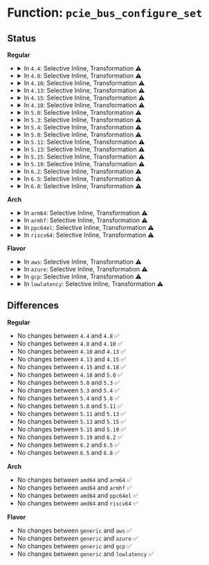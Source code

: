 # Function: <code>pcie_bus_configure_set</code>

## Status
<b>Regular</b>
<ul>
<li>
<details>
<summary>In <code>4.4</code>: Selective Inline, Transformation ⚠️</summary>

```c
int pcie_bus_configure_set(struct pci_dev *dev, void *data);
```

**Collision:** Unique Static

**Inline:** Selective

**Transformation:** True

**Instances:**

```
In drivers/pci/probe.c (ffffffff81430200)
Location: drivers/pci/probe.c:1972
Inline: True
Inline callers:
  - drivers/pci/probe.c:pcie_bus_configure_settings
Direct callers:
  - drivers/pci/probe.c:pcie_bus_configure_settings
```
**Symbols:**

```
ffffffff81430200-ffffffff81430360: pcie_bus_configure_set.part.35 (STB_LOCAL)
ffffffff81430360-ffffffff81430384: pcie_bus_configure_set (STB_LOCAL)
```
</details>
</li>
<li>
<details>
<summary>In <code>4.8</code>: Selective Inline, Transformation ⚠️</summary>

```c
int pcie_bus_configure_set(struct pci_dev *dev, void *data);
```

**Collision:** Unique Static

**Inline:** Selective

**Transformation:** True

**Instances:**

```
In drivers/pci/probe.c (ffffffff8147bb60)
Location: drivers/pci/probe.c:2001
Inline: True
Inline callers:
  - drivers/pci/probe.c:pcie_bus_configure_settings
Direct callers:
  - drivers/pci/probe.c:pcie_bus_configure_settings
```
**Symbols:**

```
ffffffff8147b960-ffffffff8147bac4: pcie_bus_configure_set.part.36 (STB_LOCAL)
ffffffff8147bad0-ffffffff8147baf4: pcie_bus_configure_set (STB_LOCAL)
```
</details>
</li>
<li>
<details>
<summary>In <code>4.10</code>: Selective Inline, Transformation ⚠️</summary>

```c
int pcie_bus_configure_set(struct pci_dev *dev, void *data);
```

**Collision:** Unique Static

**Inline:** Selective

**Transformation:** True

**Instances:**

```
In drivers/pci/probe.c (ffffffff8149d070)
Location: drivers/pci/probe.c:2151
Inline: True
Inline callers:
  - drivers/pci/probe.c:pcie_bus_configure_settings
Direct callers:
  - drivers/pci/probe.c:pcie_bus_configure_settings
```
**Symbols:**

```
ffffffff8149ce70-ffffffff8149cfd4: pcie_bus_configure_set.part.38 (STB_LOCAL)
ffffffff8149cfe0-ffffffff8149d004: pcie_bus_configure_set (STB_LOCAL)
```
</details>
</li>
<li>
<details>
<summary>In <code>4.13</code>: Selective Inline, Transformation ⚠️</summary>

```c
int pcie_bus_configure_set(struct pci_dev *dev, void *data);
```

**Collision:** Unique Static

**Inline:** Selective

**Transformation:** True

**Instances:**

```
In drivers/pci/probe.c (ffffffff814a6f70)
Location: drivers/pci/probe.c:2277
Inline: True
Inline callers:
  - drivers/pci/probe.c:pcie_bus_configure_settings
Direct callers:
  - drivers/pci/probe.c:pcie_bus_configure_settings
```
**Symbols:**

```
ffffffff814a6d70-ffffffff814a6ed4: pcie_bus_configure_set.part.32 (STB_LOCAL)
ffffffff814a6ee0-ffffffff814a6f04: pcie_bus_configure_set (STB_LOCAL)
```
</details>
</li>
<li>
<details>
<summary>In <code>4.15</code>: Selective Inline, Transformation ⚠️</summary>

```c
int pcie_bus_configure_set(struct pci_dev *dev, void *data);
```

**Collision:** Unique Static

**Inline:** Selective

**Transformation:** True

**Instances:**

```
In drivers/pci/probe.c (ffffffff814e58c0)
Location: drivers/pci/probe.c:2413
Inline: True
Inline callers:
  - drivers/pci/probe.c:pcie_bus_configure_settings
Direct callers:
  - drivers/pci/probe.c:pcie_bus_configure_settings
```
**Symbols:**

```
ffffffff814e56c0-ffffffff814e5824: pcie_bus_configure_set.part.33 (STB_LOCAL)
ffffffff814e5830-ffffffff814e5854: pcie_bus_configure_set (STB_LOCAL)
```
</details>
</li>
<li>
<details>
<summary>In <code>4.18</code>: Selective Inline, Transformation ⚠️</summary>

```c
int pcie_bus_configure_set(struct pci_dev *dev, void *data);
```

**Collision:** Unique Static

**Inline:** Selective

**Transformation:** True

**Instances:**

```
In drivers/pci/probe.c (ffffffff81514dab)
Location: drivers/pci/probe.c:2569
Inline: True
Inline callers:
  - drivers/pci/probe.c:pcie_bus_configure_settings
Direct callers:
  - drivers/pci/probe.c:pcie_bus_configure_settings
```
**Symbols:**

```
ffffffff81514b50-ffffffff81514cb9: pcie_bus_configure_set.part.35 (STB_LOCAL)
ffffffff81514cc0-ffffffff81514ce4: pcie_bus_configure_set (STB_LOCAL)
```
</details>
</li>
<li>
<details>
<summary>In <code>5.0</code>: Selective Inline, Transformation ⚠️</summary>

```c
int pcie_bus_configure_set(struct pci_dev *dev, void *data);
```

**Collision:** Unique Static

**Inline:** Selective

**Transformation:** True

**Instances:**

```
In drivers/pci/probe.c (ffffffff8152a4cb)
Location: drivers/pci/probe.c:2695
Inline: True
Inline callers:
  - drivers/pci/probe.c:pcie_bus_configure_settings
Direct callers:
  - drivers/pci/probe.c:pcie_bus_configure_settings
```
**Symbols:**

```
ffffffff8152a270-ffffffff8152a3d9: pcie_bus_configure_set.part.34 (STB_LOCAL)
ffffffff8152a3e0-ffffffff8152a404: pcie_bus_configure_set (STB_LOCAL)
```
</details>
</li>
<li>
<details>
<summary>In <code>5.3</code>: Selective Inline, Transformation ⚠️</summary>

```c
int pcie_bus_configure_set(struct pci_dev *dev, void *data);
```

**Collision:** Unique Static

**Inline:** Selective

**Transformation:** True

**Instances:**

```
In drivers/pci/probe.c (ffffffff81559bf6)
Location: drivers/pci/probe.c:2921
Inline: True
Inline callers:
  - drivers/pci/probe.c:pcie_bus_configure_settings
Direct callers:
  - drivers/pci/probe.c:pcie_bus_configure_settings
```
**Symbols:**

```
ffffffff815599d0-ffffffff81559b0b: pcie_bus_configure_set.part.0 (STB_LOCAL)
ffffffff8155c794-ffffffff8155c7d3: pcie_bus_configure_set.part.0.cold (STB_LOCAL)
ffffffff81559b10-ffffffff81559b34: pcie_bus_configure_set (STB_LOCAL)
```
</details>
</li>
<li>
<details>
<summary>In <code>5.4</code>: Selective Inline, Transformation ⚠️</summary>

```c
int pcie_bus_configure_set(struct pci_dev *dev, void *data);
```

**Collision:** Unique Static

**Inline:** Selective

**Transformation:** True

**Instances:**

```
In drivers/pci/probe.c (ffffffff8157ac66)
Location: drivers/pci/probe.c:2655
Inline: True
Inline callers:
  - drivers/pci/probe.c:pcie_bus_configure_settings
Direct callers:
  - drivers/pci/probe.c:pcie_bus_configure_settings
```
**Symbols:**

```
ffffffff8157aa40-ffffffff8157ab7f: pcie_bus_configure_set.part.0 (STB_LOCAL)
ffffffff8157d7fc-ffffffff8157d83b: pcie_bus_configure_set.part.0.cold (STB_LOCAL)
ffffffff8157ab80-ffffffff8157aba4: pcie_bus_configure_set (STB_LOCAL)
```
</details>
</li>
<li>
<details>
<summary>In <code>5.8</code>: Selective Inline, Transformation ⚠️</summary>

```c
int pcie_bus_configure_set(struct pci_dev *dev, void *data);
```

**Collision:** Unique Static

**Inline:** Selective

**Transformation:** True

**Instances:**

```
In drivers/pci/probe.c (ffffffff81620326)
Location: drivers/pci/probe.c:2707
Inline: True
Inline callers:
  - drivers/pci/probe.c:pcie_bus_configure_settings
Direct callers:
  - drivers/pci/probe.c:pcie_bus_configure_settings
```
**Symbols:**

```
ffffffff8161fdf0-ffffffff8161ff2f: pcie_bus_configure_set.part.0 (STB_LOCAL)
ffffffff816230e3-ffffffff81623122: pcie_bus_configure_set.part.0.cold (STB_LOCAL)
ffffffff8161ff30-ffffffff8161ff54: pcie_bus_configure_set (STB_LOCAL)
```
</details>
</li>
<li>
<details>
<summary>In <code>5.11</code>: Selective Inline, Transformation ⚠️</summary>

```c
int pcie_bus_configure_set(struct pci_dev *dev, void *data);
```

**Collision:** Unique Static

**Inline:** Selective

**Transformation:** True

**Instances:**

```
In drivers/pci/probe.c (ffffffff816469b6)
Location: drivers/pci/probe.c:2714
Inline: True
Inline callers:
  - drivers/pci/probe.c:pcie_bus_configure_settings
Direct callers:
  - drivers/pci/probe.c:pcie_bus_configure_settings
```
**Symbols:**

```
ffffffff81646540-ffffffff8164667f: pcie_bus_configure_set.part.0 (STB_LOCAL)
ffffffff81bf72c9-ffffffff81bf7308: pcie_bus_configure_set.part.0.cold (STB_LOCAL)
ffffffff81646680-ffffffff816466a4: pcie_bus_configure_set (STB_LOCAL)
```
</details>
</li>
<li>
<details>
<summary>In <code>5.13</code>: Selective Inline, Transformation ⚠️</summary>

```c
int pcie_bus_configure_set(struct pci_dev *dev, void *data);
```

**Collision:** Unique Static

**Inline:** Selective

**Transformation:** True

**Instances:**

```
In drivers/pci/probe.c (ffffffff816296d6)
Location: drivers/pci/probe.c:2758
Inline: True
Inline callers:
  - drivers/pci/probe.c:pcie_bus_configure_settings
Direct callers:
  - drivers/pci/probe.c:pcie_bus_configure_settings
```
**Symbols:**

```
ffffffff81629150-ffffffff8162928f: pcie_bus_configure_set.part.0 (STB_LOCAL)
ffffffff81be8ecb-ffffffff81be8f0a: pcie_bus_configure_set.part.0.cold (STB_LOCAL)
ffffffff81629290-ffffffff816292b4: pcie_bus_configure_set (STB_LOCAL)
```
</details>
</li>
<li>
<details>
<summary>In <code>5.15</code>: Selective Inline, Transformation ⚠️</summary>

```c
int pcie_bus_configure_set(struct pci_dev *dev, void *data);
```

**Collision:** Unique Static

**Inline:** Selective

**Transformation:** True

**Instances:**

```
In drivers/pci/probe.c (ffffffff816990a7)
Location: drivers/pci/probe.c:2800
Inline: True
Inline callers:
  - drivers/pci/probe.c:pcie_bus_configure_settings
Direct callers:
  - drivers/pci/probe.c:pcie_bus_configure_settings
```
**Symbols:**

```
ffffffff81698b00-ffffffff81698c4b: pcie_bus_configure_set.part.0 (STB_LOCAL)
ffffffff81ce32e1-ffffffff81ce333a: pcie_bus_configure_set.part.0.cold (STB_LOCAL)
ffffffff81698c50-ffffffff81698c74: pcie_bus_configure_set (STB_LOCAL)
```
</details>
</li>
<li>
<details>
<summary>In <code>5.19</code>: Selective Inline, Transformation ⚠️</summary>

```c
int pcie_bus_configure_set(struct pci_dev *dev, void *data);
```

**Collision:** Unique Static

**Inline:** Selective

**Transformation:** True

**Instances:**

```
In drivers/pci/probe.c (ffffffff817ba5a2)
Location: drivers/pci/probe.c:2786
Inline: True
Inline callers:
  - drivers/pci/probe.c:pcie_bus_configure_settings
Direct callers:
  - drivers/pci/probe.c:pcie_bus_configure_settings
```
**Symbols:**

```
ffffffff817ba010-ffffffff817ba16c: pcie_bus_configure_set.part.0 (STB_LOCAL)
ffffffff81ea9df7-ffffffff81ea9e50: pcie_bus_configure_set.part.0.cold (STB_LOCAL)
ffffffff817ba170-ffffffff817ba1a4: pcie_bus_configure_set (STB_LOCAL)
```
</details>
</li>
<li>
<details>
<summary>In <code>6.2</code>: Selective Inline, Transformation ⚠️</summary>

```c
int pcie_bus_configure_set(struct pci_dev *dev, void *data);
```

**Collision:** Unique Static

**Inline:** Selective

**Transformation:** True

**Instances:**

```
In drivers/pci/probe.c (ffffffff818d5546)
Location: drivers/pci/probe.c:2798
Inline: True
Inline callers:
  - drivers/pci/probe.c:pcie_bus_configure_settings
Direct callers:
  - drivers/pci/probe.c:pcie_bus_configure_settings
```
**Symbols:**

```
ffffffff818d4ed0-ffffffff818d505c: pcie_bus_configure_set.part.0 (STB_LOCAL)
ffffffff8208ef4a-ffffffff8208ef64: pcie_bus_configure_set.part.0.cold (STB_LOCAL)
ffffffff818d5070-ffffffff818d50a4: pcie_bus_configure_set (STB_LOCAL)
```
</details>
</li>
<li>
<details>
<summary>In <code>6.5</code>: Selective Inline, Transformation ⚠️</summary>

```c
int pcie_bus_configure_set(struct pci_dev *dev, void *data);
```

**Collision:** Unique Static

**Inline:** Selective

**Transformation:** True

**Instances:**

```
In drivers/pci/probe.c (ffffffff819187a6)
Location: drivers/pci/probe.c:2812
Inline: True
Inline callers:
  - drivers/pci/probe.c:pcie_bus_configure_settings
Direct callers:
  - drivers/pci/probe.c:pcie_bus_configure_settings
```
**Symbols:**

```
ffffffff81917f80-ffffffff8191810a: pcie_bus_configure_set.part.0 (STB_LOCAL)
ffffffff8210f292-ffffffff8210f2ac: pcie_bus_configure_set.part.0.cold (STB_LOCAL)
ffffffff81918120-ffffffff81918154: pcie_bus_configure_set (STB_LOCAL)
```
</details>
</li>
<li>
<details>
<summary>In <code>6.8</code>: Selective Inline, Transformation ⚠️</summary>

```c
int pcie_bus_configure_set(struct pci_dev *dev, void *data);
```

**Collision:** Unique Static

**Inline:** Selective

**Transformation:** True

**Instances:**

```
In drivers/pci/probe.c (ffffffff81960d06)
Location: drivers/pci/probe.c:2861
Inline: True
Inline callers:
  - drivers/pci/probe.c:pcie_bus_configure_settings
Direct callers:
  - drivers/pci/probe.c:pcie_bus_configure_settings
```
**Symbols:**

```
ffffffff81960590-ffffffff8196071a: pcie_bus_configure_set.part.0 (STB_LOCAL)
ffffffff821ecf3a-ffffffff821ecf54: pcie_bus_configure_set.part.0.cold (STB_LOCAL)
ffffffff81960730-ffffffff81960764: pcie_bus_configure_set (STB_LOCAL)
```
</details>
</li>
</ul>
<b>Arch</b>
<ul>
<li>
<details>
<summary>In <code>arm64</code>: Selective Inline, Transformation ⚠️</summary>

```c
int pcie_bus_configure_set(struct pci_dev *dev, void *data);
```

**Collision:** Unique Static

**Inline:** Selective

**Transformation:** True

**Instances:**

```
In drivers/pci/probe.c (ffff8000106dd770)
Location: drivers/pci/probe.c:2655
Inline: True
Inline callers:
  - drivers/pci/probe.c:pcie_bus_configure_settings
Direct callers:
  - drivers/pci/probe.c:pcie_bus_configure_settings
```
**Symbols:**

```
ffff8000106dd4b8-ffff8000106dd640: pcie_bus_configure_set.part.0 (STB_LOCAL)
ffff8000106dd640-ffff8000106dd694: pcie_bus_configure_set (STB_LOCAL)
```
</details>
</li>
<li>
<details>
<summary>In <code>armhf</code>: Selective Inline, Transformation ⚠️</summary>

```c
int pcie_bus_configure_set(struct pci_dev *dev, void *data);
```

**Collision:** Unique Static

**Inline:** Selective

**Transformation:** True

**Instances:**

```
In drivers/pci/probe.c (c0879278)
Location: drivers/pci/probe.c:2655
Inline: True
Inline callers:
  - drivers/pci/probe.c:pcie_bus_configure_settings
Direct callers:
  - drivers/pci/probe.c:pcie_bus_configure_settings
```
**Symbols:**

```
c0878fd0-c087914c: pcie_bus_configure_set.part.0 (STB_LOCAL)
c087914c-c0879190: pcie_bus_configure_set (STB_LOCAL)
```
</details>
</li>
<li>
<details>
<summary>In <code>ppc64el</code>: Selective Inline, Transformation ⚠️</summary>

```c
int pcie_bus_configure_set(struct pci_dev *dev, void *data);
```

**Collision:** Unique Static

**Inline:** Selective

**Transformation:** True

**Instances:**

```
In drivers/pci/probe.c (c000000000855a3c)
Location: drivers/pci/probe.c:2655
Inline: True
Inline callers:
  - drivers/pci/probe.c:pcie_bus_configure_settings
Direct callers:
  - drivers/pci/probe.c:pcie_bus_configure_settings
```
**Symbols:**

```
c0000000008556c0-c0000000008558c4: pcie_bus_configure_set.part.0 (STB_LOCAL)
c0000000008558d0-c00000000085592c: pcie_bus_configure_set (STB_LOCAL)
```
</details>
</li>
<li>
<details>
<summary>In <code>riscv64</code>: Selective Inline, Transformation ⚠️</summary>

```c
int pcie_bus_configure_set(struct pci_dev *dev, void *data);
```

**Collision:** Unique Static

**Inline:** Selective

**Transformation:** True

**Instances:**

```
In drivers/pci/probe.c (ffffffe0004b599c)
Location: drivers/pci/probe.c:2655
Inline: True
Inline callers:
  - drivers/pci/probe.c:pcie_bus_configure_settings
Direct callers:
  - drivers/pci/probe.c:pcie_bus_configure_settings
```
**Symbols:**

```
ffffffe0004b57a0-ffffffe0004b5916: pcie_bus_configure_set.part.0 (STB_LOCAL)
ffffffe0004b5916-ffffffe0004b5960: pcie_bus_configure_set (STB_LOCAL)
```
</details>
</li>
</ul>
<b>Flavor</b>
<ul>
<li>
<details>
<summary>In <code>aws</code>: Selective Inline, Transformation ⚠️</summary>

```c
int pcie_bus_configure_set(struct pci_dev *dev, void *data);
```

**Collision:** Unique Static

**Inline:** Selective

**Transformation:** True

**Instances:**

```
In drivers/pci/probe.c (ffffffff8156f186)
Location: drivers/pci/probe.c:2655
Inline: True
Inline callers:
  - drivers/pci/probe.c:pcie_bus_configure_settings
Direct callers:
  - drivers/pci/probe.c:pcie_bus_configure_settings
```
**Symbols:**

```
ffffffff8156ef60-ffffffff8156f09f: pcie_bus_configure_set.part.0 (STB_LOCAL)
ffffffff81571d1c-ffffffff81571d5b: pcie_bus_configure_set.part.0.cold (STB_LOCAL)
ffffffff8156f0a0-ffffffff8156f0c4: pcie_bus_configure_set (STB_LOCAL)
```
</details>
</li>
<li>
<details>
<summary>In <code>azure</code>: Selective Inline, Transformation ⚠️</summary>

```c
int pcie_bus_configure_set(struct pci_dev *dev, void *data);
```

**Collision:** Unique Static

**Inline:** Selective

**Transformation:** True

**Instances:**

```
In drivers/pci/probe.c (ffffffff8155d8e6)
Location: drivers/pci/probe.c:2655
Inline: True
Inline callers:
  - drivers/pci/probe.c:pcie_bus_configure_settings
Direct callers:
  - drivers/pci/probe.c:pcie_bus_configure_settings
```
**Symbols:**

```
ffffffff8155d6c0-ffffffff8155d7ff: pcie_bus_configure_set.part.0 (STB_LOCAL)
ffffffff8156047c-ffffffff815604bb: pcie_bus_configure_set.part.0.cold (STB_LOCAL)
ffffffff8155d800-ffffffff8155d824: pcie_bus_configure_set (STB_LOCAL)
```
</details>
</li>
<li>
<details>
<summary>In <code>gcp</code>: Selective Inline, Transformation ⚠️</summary>

```c
int pcie_bus_configure_set(struct pci_dev *dev, void *data);
```

**Collision:** Unique Static

**Inline:** Selective

**Transformation:** True

**Instances:**

```
In drivers/pci/probe.c (ffffffff8156e9b6)
Location: drivers/pci/probe.c:2655
Inline: True
Inline callers:
  - drivers/pci/probe.c:pcie_bus_configure_settings
Direct callers:
  - drivers/pci/probe.c:pcie_bus_configure_settings
```
**Symbols:**

```
ffffffff8156e790-ffffffff8156e8cf: pcie_bus_configure_set.part.0 (STB_LOCAL)
ffffffff8157154c-ffffffff8157158b: pcie_bus_configure_set.part.0.cold (STB_LOCAL)
ffffffff8156e8d0-ffffffff8156e8f4: pcie_bus_configure_set (STB_LOCAL)
```
</details>
</li>
<li>
<details>
<summary>In <code>lowlatency</code>: Selective Inline, Transformation ⚠️</summary>

```c
int pcie_bus_configure_set(struct pci_dev *dev, void *data);
```

**Collision:** Unique Static

**Inline:** Selective

**Transformation:** True

**Instances:**

```
In drivers/pci/probe.c (ffffffff81588e96)
Location: drivers/pci/probe.c:2655
Inline: True
Inline callers:
  - drivers/pci/probe.c:pcie_bus_configure_settings
Direct callers:
  - drivers/pci/probe.c:pcie_bus_configure_settings
```
**Symbols:**

```
ffffffff81588c70-ffffffff81588daf: pcie_bus_configure_set.part.0 (STB_LOCAL)
ffffffff8158ba2c-ffffffff8158ba6b: pcie_bus_configure_set.part.0.cold (STB_LOCAL)
ffffffff81588db0-ffffffff81588dd4: pcie_bus_configure_set (STB_LOCAL)
```
</details>
</li>
</ul>

## Differences
<b>Regular</b>
<ul>
<li>
No changes between <code>4.4</code> and <code>4.8</code> ✅
</li>
<li>
No changes between <code>4.8</code> and <code>4.10</code> ✅
</li>
<li>
No changes between <code>4.10</code> and <code>4.13</code> ✅
</li>
<li>
No changes between <code>4.13</code> and <code>4.15</code> ✅
</li>
<li>
No changes between <code>4.15</code> and <code>4.18</code> ✅
</li>
<li>
No changes between <code>4.18</code> and <code>5.0</code> ✅
</li>
<li>
No changes between <code>5.0</code> and <code>5.3</code> ✅
</li>
<li>
No changes between <code>5.3</code> and <code>5.4</code> ✅
</li>
<li>
No changes between <code>5.4</code> and <code>5.8</code> ✅
</li>
<li>
No changes between <code>5.8</code> and <code>5.11</code> ✅
</li>
<li>
No changes between <code>5.11</code> and <code>5.13</code> ✅
</li>
<li>
No changes between <code>5.13</code> and <code>5.15</code> ✅
</li>
<li>
No changes between <code>5.15</code> and <code>5.19</code> ✅
</li>
<li>
No changes between <code>5.19</code> and <code>6.2</code> ✅
</li>
<li>
No changes between <code>6.2</code> and <code>6.5</code> ✅
</li>
<li>
No changes between <code>6.5</code> and <code>6.8</code> ✅
</li>
</ul>
<b>Arch</b>
<ul>
<li>
No changes between <code>amd64</code> and <code>arm64</code> ✅
</li>
<li>
No changes between <code>amd64</code> and <code>armhf</code> ✅
</li>
<li>
No changes between <code>amd64</code> and <code>ppc64el</code> ✅
</li>
<li>
No changes between <code>amd64</code> and <code>riscv64</code> ✅
</li>
</ul>
<b>Flavor</b>
<ul>
<li>
No changes between <code>generic</code> and <code>aws</code> ✅
</li>
<li>
No changes between <code>generic</code> and <code>azure</code> ✅
</li>
<li>
No changes between <code>generic</code> and <code>gcp</code> ✅
</li>
<li>
No changes between <code>generic</code> and <code>lowlatency</code> ✅
</li>
</ul>

